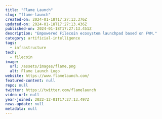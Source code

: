 ```yaml
---
title: "Flame Launch"
slug: "flame-launch"
created-on: 2024-01-18T17:27:13.376Z
updated-on: 2024-01-18T17:27:13.436Z
published-on: 2024-01-18T17:27:13.451Z
description: "Empowered Filecoin ecosystem launchpad based on FVM."
category: artificial-intelligence
tags:
  - infrastructure
tech:
  - filecoin
image:
  url: /assets/images/flame.png
  alt: Flame Launch Logo
website: https://www.flamelaunch.com/
featured-content: null
repo: null
twitter: https://twitter.com/flamelaunch
video-url: null
year-joined: 2022-12-01T17:27:13.497Z
news-update: null
metadata: null
---
```


